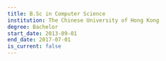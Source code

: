 ```yaml
---
title: B.Sc in Computer Science
institution: The Chinese University of Hong Kong
degree: Bachelor
start_date: 2013-09-01
end_date: 2017-07-01
is_current: false
---
```

